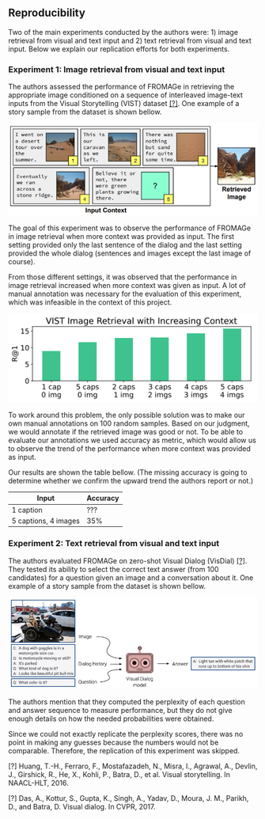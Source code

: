 Reproducibility
-----------------

Two of the main experiments conducted by the authors were: 1) image retrieval from visual and text input and 2) text retrieval from visual and text input. Below we explain our replication efforts for both experiments.

### Experiment 1: Image retrieval from visual and text input

The authors assessed the performance of FROMAGe in retrieving the appropriate image conditioned on a sequence of interleaved image-text inputs from the Visual Storytelling (VIST) dataset [[?]](#vist). One example of a story sample from the dataset is shown bellow. 

![](images_report/vist-story-from-paper.png)

The goal of this experiment was to observe the performance of FROMAGe in image retrieval when more context was provided as input. The first setting provided only the last sentence of the dialog and the last setting provided the whole dialog (sentences and images except the last image of course).

From those different settings, it was observed that the performance in image retrieval increased when more context was given as input. A lot of manual annotation was necessary for the evaluation of this experiment, which was infeasible in the context of this project.

![](images_report/vist-trend-from-paper.png)

To work around this problem, the only possible solution was to make our own manual annotations on 100 random samples. Based on our judgment, we would annotate if the retrieved image was good or not. To be able to evaluate our annotations we used accuracy as metric, which would allow us to observe the trend of the performance when more context was provided as input.

Our results are shown the table bellow. (The missing accuracy is going to determine whether we confirm the upward trend the authors report or not.)

| Input                | Accuracy |
| -------------------- | -------- |
| 1 caption            |   ???    |
| 5 captions, 4 images |   35%    |

### Experiment 2: Text retrieval from visual and text input

The authors evaluated FROMAGe on zero-shot Visual Dialog (VisDial) [[?]](#vdial). They tested its ability to select the
correct text answer (from 100 candidates) for a question
given an image and a conversation about it. One example of a story sample from the dataset is shown bellow.

![](images_report/vdial-sample-from-site.png)

The authors mention that they computed the perplexity of each question and answer sequence to measure performance, but they do not give enough details on how the needed probabilities were obtained. 

Since we could not exactly replicate the perplexity scores, there was no point in making any guesses because the numbers would not be comparable. Therefore, the replication of this experiment was skipped. 

<a id="vist"></a> [?] Huang, T.-H., Ferraro, F., Mostafazadeh, N., Misra, I.,
Agrawal, A., Devlin, J., Girshick, R., He, X., Kohli, P.,
Batra, D., et al. Visual storytelling. In NAACL-HLT,
2016.

<a id="vdial"></a> [?] Das, A., Kottur, S., Gupta, K., Singh, A., Yadav, D., Moura,
J. M., Parikh, D., and Batra, D. Visual dialog. In CVPR,
2017.